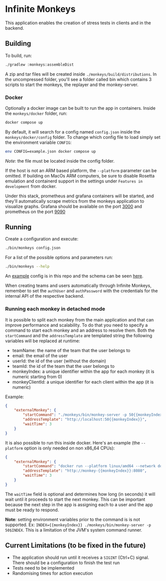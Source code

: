 # Infinite Monkeys

This application enables the creation of stress tests in clients and in the backend.

## Building

To build, run:

```bash
./gradlew :monkeys:assembleDist
```

A zip and tar files will be created inside `./monkeys/build/distributions`. In the uncompressed
folder, you'll see a folder called bin which contains 3 scripts to start the monkeys, the replayer
and the monkey-server.

### Docker

Optionally a docker image can be built to run the app in containers. Inside the `monkeys/docker`
folder, run:

```bash
docker compose up
```

By default, it will search for a config named `config.json` inside the `monkeys/docker/config`
folder. To change
which
config file to load simply set the environment variable `CONFIG`:

```bash
env CONFIG=example.json docker compose up
```

*Note*: the file must be located inside the config folder.

If the host is not an ARM based platform, the `--platform` parameter can be omitted. If building on
MacOs ARM computers, be sure to disable Rosetta emulation and containerd support in the settings
under `Features in development` from docker.

Under this stack, prometheus and grafana containers will be started, and they'll automatically
scrape metrics from the monkeys application to visualize graphs. Grafana should be available on the
port [3000](http://localhost:3000/) and prometheus on the port [9090](http://localhost:9090)

## Running

Create a configuration and execute:

```bash
./bin/monkeys config.json
```

For a list of the possible options and parameters run:

```bash
./bin/monkeys --help
```

An [example](example.json) config is in this repo and the schema can be seen [here](schema.json).

When creating teams and users automatically through Infinite Monkeys, remember to set the `authUser`
and `authPassword` with the credentials for the internal API of the respective backend.

### Running each monkey in detached mode

It is possible to split each monkey from the main application and that can improve performance and
scalability. To do that you need to specify a command to start each monkey and an address to resolve
them. Both the `startCommand` and the `addressTemplate` are templated string the following variables
will be replaced at runtime:

* teamName: the name of the team that the user belongs to
* email: the email of the user
* userId: the id of the user (without the domain)
* teamId: the id of the team that the user belongs to
* monkeyIndex: a unique identifier within the app for each monkey (it is numeric starting from 0)
* monkeyClientId: a unique identifier for each client within the app (it is numeric)

Example:

```json
{
    "externalMonkey": {
        "startCommand": "./monkeys/bin/monkey-server -p 50{{monkeyIndex}}",
        "addressTemplate": "http://localhost:50{{monkeyIndex}}",
        "waitTime": 3
    }
}
```

It is also possible to run this inside docker. Here's an example (the `--platform` option is only
needed on non x86_64 CPUs):

```json
{
    "externalMonkey": {
        "startCommand": "docker run --platform linux/amd64 --network docker_monkeys --hostname monkey-{{monkeyIndex}} monkeys /opt/app/bin/monkey-server",
        "addressTemplate": "http://monkey-{{monkeyIndex}}:8080",
        "waitTime": 3
    }
}
```

The `waitTime` field is optional and determines how long (in seconds) it will wait until it proceeds to start the
next monkey. This can be important because the next step in the app is assigning each to a user and
the app must be ready to respond.

**Note**: setting environment variables prior to the command is is not supported. Ex: 
`INDEX={{monkeyIndex}} ./monkeys/bin/monkey-server -p 50$INDEX`. This is a limitation of the JVM's system command
runner.

## Current Limitations (to be fixed in the future)

* The application should run until it receives a `SIGINT` (Ctrl+C) signal. There should be a
  configuration to finish the test run
* Tests need to be implemented
* Randomising times for action execution
